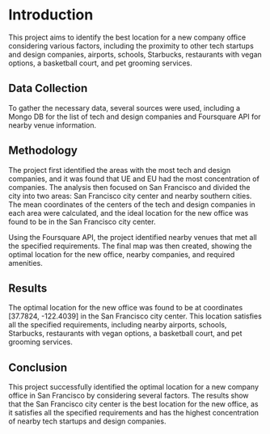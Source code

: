 # Introduction

This project aims to identify the best location for a new company office considering various factors, including the proximity to other tech startups and design companies, airports, schools, Starbucks, restaurants with vegan options, a basketball court, and pet grooming services.

## Data Collection

To gather the necessary data, several sources were used, including a Mongo DB for the list of tech and design companies and Foursquare API for nearby venue information.

## Methodology

The project first identified the areas with the most tech and design companies, and it was found that UE and EU had the most concentration of companies. The analysis then focused on San Francisco and divided the city into two areas: San Francisco city center and nearby southern cities. The mean coordinates of the centers of the tech and design companies in each area were calculated, and the ideal location for the new office was found to be in the San Francisco city center.

Using the Foursquare API, the project identified nearby venues that met all the specified requirements. The final map was then created, showing the optimal location for the new office, nearby companies, and required amenities.

## Results

The optimal location for the new office was found to be at coordinates [37.7824, -122.4039] in the San Francisco city center. This location satisfies all the specified requirements, including nearby airports, schools, Starbucks, restaurants with vegan options, a basketball court, and pet grooming services.


## Conclusion

This project successfully identified the optimal location for a new company office in San Francisco by considering several factors. The results show that the San Francisco city center is the best location for the new office, as it satisfies all the specified requirements and has the highest concentration of nearby tech startups and design companies.